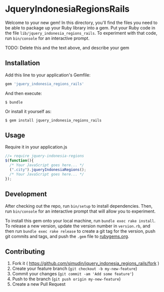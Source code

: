 # JqueryIndonesiaRegionsRails

Welcome to your new gem! In this directory, you'll find the files you need to be able to package up your Ruby library into a gem. Put your Ruby code in the file `lib/jquery_indonesia_regions_rails`. To experiment with that code, run `bin/console` for an interactive prompt.

TODO: Delete this and the text above, and describe your gem

## Installation

Add this line to your application's Gemfile:

```ruby
gem 'jquery_indonesia_regions_rails'
```

And then execute:

    $ bundle

Or install it yourself as:

    $ gem install jquery_indonesia_regions_rails

## Usage
Require it in your application.js

```js
//= require jquery-indonesia-regions
$(function(){
  /* Your JavaScript goes here... */
  (".city").jqueryIndonesiaRegions();
  /* Your JavaScript goes here... */
});
```

## Development

After checking out the repo, run `bin/setup` to install dependencies. Then, run `bin/console` for an interactive prompt that will allow you to experiment.

To install this gem onto your local machine, run `bundle exec rake install`. To release a new version, update the version number in `version.rb`, and then run `bundle exec rake release` to create a git tag for the version, push git commits and tags, and push the `.gem` file to [rubygems.org](https://rubygems.org).

## Contributing

1. Fork it ( https://github.com/simudin/jquery_indonesia_regions_rails/fork )
2. Create your feature branch (`git checkout -b my-new-feature`)
3. Commit your changes (`git commit -am 'Add some feature'`)
4. Push to the branch (`git push origin my-new-feature`)
5. Create a new Pull Request
